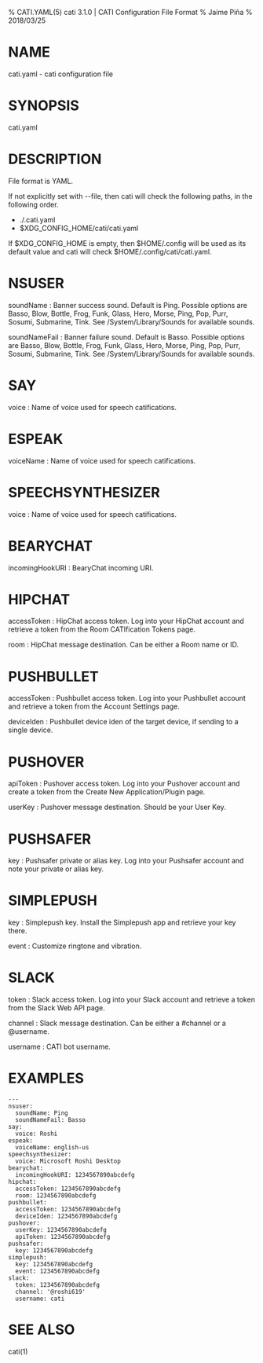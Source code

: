 % CATI.YAML(5) cati 3.1.0 | CATI Configuration File Format
% Jaime Piña
% 2018/03/25

#  NAME

cati.yaml - cati configuration file

# SYNOPSIS

cati.yaml

# DESCRIPTION

File format is YAML.

If not explicitly set with \--file, then cati will check the following paths,
in the following order.

* ./.cati.yaml
* $XDG_CONFIG_HOME/cati/cati.yaml

If $XDG_CONFIG_HOME is empty, then $HOME/.config will be used as its default
value and cati will check $HOME/.config/cati/cati.yaml.

# NSUSER

soundName
: Banner success sound. Default is Ping. Possible options are Basso, Blow,
  Bottle, Frog, Funk, Glass, Hero, Morse, Ping, Pop, Purr, Sosumi,
  Submarine, Tink. See /System/Library/Sounds for available sounds.

soundNameFail
: Banner failure sound. Default is Basso. Possible options are Basso,
  Blow, Bottle, Frog, Funk, Glass, Hero, Morse, Ping, Pop, Purr, Sosumi,
  Submarine, Tink. See /System/Library/Sounds for available sounds.

# SAY

voice
: Name of voice used for speech catifications.

# ESPEAK

voiceName
: Name of voice used for speech catifications.

# SPEECHSYNTHESIZER

voice
: Name of voice used for speech catifications.

# BEARYCHAT

incomingHookURI
: BearyChat incoming URI.

# HIPCHAT

accessToken
: HipChat access token. Log into your HipChat account and retrieve a token
  from the Room CATIfication Tokens page.

room
: HipChat message destination. Can be either a Room name or ID.

# PUSHBULLET

accessToken
: Pushbullet access token. Log into your Pushbullet account and retrieve a
  token from the Account Settings page.

deviceIden
: Pushbullet device iden of the target device, if sending to a single device.

# PUSHOVER

apiToken
: Pushover access token. Log into your Pushover account and create a
  token from the Create New Application/Plugin page.

userKey
: Pushover message destination. Should be your User Key.

# PUSHSAFER

key
: Pushsafer private or alias key. Log into your Pushsafer account and note
  your private or alias key.

# SIMPLEPUSH

key
: Simplepush key. Install the Simplepush app and retrieve your key there.

event
: Customize ringtone and vibration.

# SLACK

token
: Slack access token. Log into your Slack account and retrieve a token
  from the Slack Web API page.

channel
: Slack message destination. Can be either a #channel or a @username.

username
: CATI bot username.

# EXAMPLES

    ---
    nsuser:
      soundName: Ping
      soundNameFail: Basso
    say:
      voice: Roshi
    espeak:
      voiceName: english-us
    speechsynthesizer:
      voice: Microsoft Roshi Desktop
    bearychat:
      incomingHookURI: 1234567890abcdefg
    hipchat:
      accessToken: 1234567890abcdefg
      room: 1234567890abcdefg
    pushbullet:
      accessToken: 1234567890abcdefg
      deviceIden: 1234567890abcdefg
    pushover:
      userKey: 1234567890abcdefg
      apiToken: 1234567890abcdefg
    pushsafer:
      key: 1234567890abcdefg
    simplepush:
      key: 1234567890abcdefg
      event: 1234567890abcdefg
    slack:
      token: 1234567890abcdefg
      channel: '@roshi619'
      username: cati

# SEE ALSO

cati(1)
